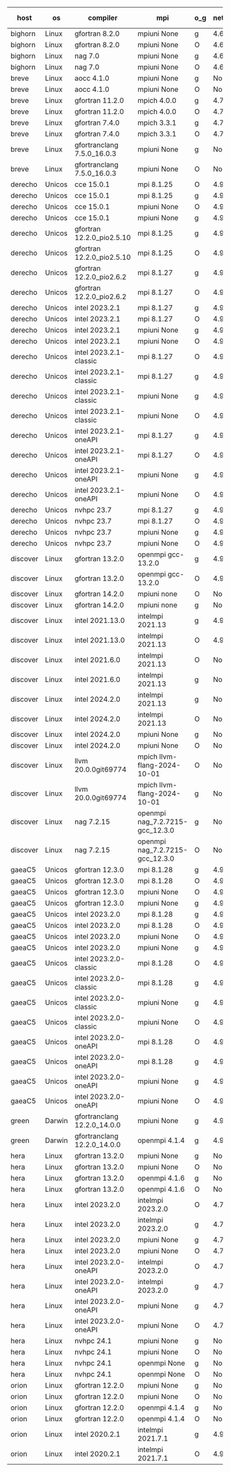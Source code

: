 

| host     | os       | compiler                              | mpi                      | o_g        | netcdf        | build       | u_pass          | u_fail          | s_pass            | s_fail            | e_pass             | e_fail             | nuopc_pass       | nuopc_fail       | artifacts link          |
|----------|----------|---------------------------------------|--------------------------|------------|---------------|-------------|-----------------|-----------------|-------------------|-------------------|--------------------|--------------------|------------------|------------------|-------------------------|
| bighorn | Linux | gfortran 8.2.0 | mpiuni None  | g | 4.6.1  | PASS | 12528 | 0 | 9 | 0 | 42 | 0 | None | None | <a href="https://github.com/esmf-org/esmf-test-artifacts/tree/9ecd6bcf20b068ed747d995678d10a2ff9130472/develop/gfortran/8.2.0/g/mpiuni/None" target="_blank">9ecd6bc</a> | 
| bighorn | Linux | gfortran 8.2.0 | mpiuni None  | O | 4.6.1  | PASS | 12528 | 0 | 9 | 0 | 42 | 0 | None | None | <a href="https://github.com/esmf-org/esmf-test-artifacts/tree/c213446ac53003b80dbbf735f72990edeccd0481/develop/gfortran/8.2.0/O/mpiuni/None" target="_blank">c213446</a> | 
| bighorn | Linux | nag 7.0 | mpiuni None  | g | 4.6.1  | PASS | 12528 | 0 | 9 | 0 | 42 | 0 | None | None | <a href="https://github.com/esmf-org/esmf-test-artifacts/tree/3f2f5d747062eee4821359e78376842a88535933/develop/nag/7.0/g/mpiuni/None" target="_blank">3f2f5d7</a> | 
| bighorn | Linux | nag 7.0 | mpiuni None  | O | 4.6.1  | PASS | 12528 | 0 | 9 | 0 | 42 | 0 | None | None | <a href="https://github.com/esmf-org/esmf-test-artifacts/tree/a4125a23deabd7e2bd9763e2a84ba9606fc22a12/develop/nag/7.0/O/mpiuni/None" target="_blank">a4125a2</a> | 
| breve | Linux | aocc 4.1.0 | mpiuni None  | g | None  | PASS | 12502 | 26 | 9 | 0 | 42 | 0 | None | None | <a href="https://github.com/esmf-org/esmf-test-artifacts/tree/7ae0eb8ee5eaea2b5586d2708971594b079284d4/develop/aocc/4.1.0/g/mpiuni/None" target="_blank">7ae0eb8</a> | 
| breve | Linux | aocc 4.1.0 | mpiuni None  | O | None  | PASS | 12502 | 26 | 9 | 0 | 42 | 0 | None | None | <a href="https://github.com/esmf-org/esmf-test-artifacts/tree/617d5980078f6bf0ae39f0caf826a4a1384ed826/develop/aocc/4.1.0/O/mpiuni/None" target="_blank">617d598</a> | 
| breve | Linux | gfortran 11.2.0 | mpich 4.0.0  | g | 4.7.4  | PASS | 14197 | 0 | 51 | 0 | 80 | 0 | 57 | 0 | <a href="https://github.com/esmf-org/esmf-test-artifacts/tree/293d1967cc33f634a79fcacd28189cbf9321a971/develop/gfortran/11.2.0/g/mpich/4.0.0" target="_blank">293d196</a> | 
| breve | Linux | gfortran 11.2.0 | mpich 4.0.0  | O | 4.7.4  | PASS | 14197 | 0 | 51 | 0 | 80 | 0 | 57 | 0 | <a href="https://github.com/esmf-org/esmf-test-artifacts/tree/083adb4ac1a34e98f57227a28de24da6ba22406c/develop/gfortran/11.2.0/O/mpich/4.0.0" target="_blank">083adb4</a> | 
| breve | Linux | gfortran 7.4.0 | mpich 3.3.1  | g | 4.7.4  | PASS | 14197 | 0 | 51 | 0 | 80 | 0 | 57 | 0 | <a href="https://github.com/esmf-org/esmf-test-artifacts/tree/4ff3226a717a585e1b4feb7f5267a308882dba0c/develop/gfortran/7.4.0/g/mpich/3.3.1" target="_blank">4ff3226</a> | 
| breve | Linux | gfortran 7.4.0 | mpich 3.3.1  | O | 4.7.4  | PASS | 14197 | 0 | 51 | 0 | 80 | 0 | 57 | 0 | <a href="https://github.com/esmf-org/esmf-test-artifacts/tree/20adb6c527320cf3c6c782e78506eaf536ab7dc5/develop/gfortran/7.4.0/O/mpich/3.3.1" target="_blank">20adb6c</a> | 
| breve | Linux | gfortranclang 7.5.0_16.0.3 | mpiuni None  | g | None  | PASS | 12528 | 0 | 9 | 0 | 42 | 0 | None | None | <a href="https://github.com/esmf-org/esmf-test-artifacts/tree/3db48536d4abae4366124cab81e38d2efa1b1b84/develop/gfortranclang/7.5.0_16.0.3/g/mpiuni/None" target="_blank">3db4853</a> | 
| breve | Linux | gfortranclang 7.5.0_16.0.3 | mpiuni None  | O | None  | PASS | 12528 | 0 | 9 | 0 | 42 | 0 | None | None | <a href="https://github.com/esmf-org/esmf-test-artifacts/tree/5e00103bb00df8e73002e6018a07e5eefcb5e0a6/develop/gfortranclang/7.5.0_16.0.3/O/mpiuni/None" target="_blank">5e00103</a> | 
| derecho | Unicos | cce 15.0.1 | mpi 8.1.25  | O | 4.9.2  | PASS | 14118 | 79 | 51 | 0 | 80 | 0 | 57 | 0 | <a href="https://github.com/esmf-org/esmf-test-artifacts/tree/6981bd8c0ee652305c7516d810a5786415dc01f7/develop/cce/15.0.1/O/mpi/8.1.25" target="_blank">6981bd8</a> | 
| derecho | Unicos | cce 15.0.1 | mpi 8.1.25  | g | 4.9.2  | PASS | 13999 | 198 | 51 | 0 | 80 | 0 | 57 | 0 | <a href="https://github.com/esmf-org/esmf-test-artifacts/tree/b53945c84e4efc0e62cee781f4884f27ebddb8fd/develop/cce/15.0.1/g/mpi/8.1.25" target="_blank">b53945c</a> | 
| derecho | Unicos | cce 15.0.1 | mpiuni None  | O | 4.9.2  | PASS | 12293 | 235 | 9 | 0 | 42 | 0 | None | None | <a href="https://github.com/esmf-org/esmf-test-artifacts/tree/dec4a1c08fad6cb952c826ad04f6702d91949c03/develop/cce/15.0.1/O/mpiuni/None" target="_blank">dec4a1c</a> | 
| derecho | Unicos | cce 15.0.1 | mpiuni None  | g | 4.9.2  | PASS | 12452 | 76 | 9 | 0 | 42 | 0 | None | None | <a href="https://github.com/esmf-org/esmf-test-artifacts/tree/de0bcf2b725cae2666e084dd2a2d0306ec38d9c3/develop/cce/15.0.1/g/mpiuni/None" target="_blank">de0bcf2</a> | 
| derecho | Unicos | gfortran 12.2.0_pio2.5.10 | mpi 8.1.25  | g | 4.9.2  | PASS | 14197 | 0 | 51 | 0 | 80 | 0 | 57 | 0 | <a href="https://github.com/esmf-org/esmf-test-artifacts/tree/8d08a0f376b304cef59b7d87ba0cc901dc2508dd/develop/gfortran/12.2.0_pio2.5.10/g/mpi/8.1.25" target="_blank">8d08a0f</a> | 
| derecho | Unicos | gfortran 12.2.0_pio2.5.10 | mpi 8.1.25  | O | 4.9.2  | PASS | 14197 | 0 | 51 | 0 | 80 | 0 | 57 | 0 | <a href="https://github.com/esmf-org/esmf-test-artifacts/tree/504b34f6220a884ff3bf70fd22c93f3f3fa6673d/develop/gfortran/12.2.0_pio2.5.10/O/mpi/8.1.25" target="_blank">504b34f</a> | 
| derecho | Unicos | gfortran 12.2.0_pio2.6.2 | mpi 8.1.27  | g | 4.9.2  | PASS | 14197 | 0 | 51 | 0 | 80 | 0 | 57 | 0 | <a href="https://github.com/esmf-org/esmf-test-artifacts/tree/d6d4378d6571337b7849be0171fe21a8b9e50914/develop/gfortran/12.2.0_pio2.6.2/g/mpi/8.1.27" target="_blank">d6d4378</a> | 
| derecho | Unicos | gfortran 12.2.0_pio2.6.2 | mpi 8.1.27  | O | 4.9.2  | PASS | 14197 | 0 | 51 | 0 | 80 | 0 | 57 | 0 | <a href="https://github.com/esmf-org/esmf-test-artifacts/tree/d8d157e07efb4b4600eb8a97b9a3b60fbdfe5e7c/develop/gfortran/12.2.0_pio2.6.2/O/mpi/8.1.27" target="_blank">d8d157e</a> | 
| derecho | Unicos | intel 2023.2.1 | mpi 8.1.27  | g | 4.9.2  | PASS | 14197 | 0 | 51 | 0 | 80 | 0 | 58 | 0 | <a href="https://github.com/esmf-org/esmf-test-artifacts/tree/c1827725ba1fe0d38e0933636ce15126fbdbf8db/develop/intel/2023.2.1/g/mpi/8.1.27" target="_blank">c182772</a> | 
| derecho | Unicos | intel 2023.2.1 | mpi 8.1.27  | O | 4.9.2  | PASS | 14197 | 0 | 51 | 0 | 80 | 0 | 58 | 0 | <a href="https://github.com/esmf-org/esmf-test-artifacts/tree/f454d3cbde314ce0c45b16cc5c51f67230532156/develop/intel/2023.2.1/O/mpi/8.1.27" target="_blank">f454d3c</a> | 
| derecho | Unicos | intel 2023.2.1 | mpiuni None  | g | 4.9.2  | PASS | 12528 | 0 | 9 | 0 | 42 | 0 | None | None | <a href="https://github.com/esmf-org/esmf-test-artifacts/tree/5afe55ba2812853929048e2b4abde131d1c5f481/develop/intel/2023.2.1/g/mpiuni/None" target="_blank">5afe55b</a> | 
| derecho | Unicos | intel 2023.2.1 | mpiuni None  | O | 4.9.2  | PASS | 12528 | 0 | 9 | 0 | 42 | 0 | None | None | <a href="https://github.com/esmf-org/esmf-test-artifacts/tree/6775da84a4dd66cb2702904dc57d4e1c9b22b2ca/develop/intel/2023.2.1/O/mpiuni/None" target="_blank">6775da8</a> | 
| derecho | Unicos | intel 2023.2.1-classic | mpi 8.1.27  | O | 4.9.2  | PASS | 14197 | 0 | 51 | 0 | 80 | 0 | 57 | 0 | <a href="https://github.com/esmf-org/esmf-test-artifacts/tree/3f59e69a97427cf420f0673dcc609c299d2b5869/develop/intel/2023.2.1-classic/O/mpi/8.1.27" target="_blank">3f59e69</a> | 
| derecho | Unicos | intel 2023.2.1-classic | mpi 8.1.27  | g | 4.9.2  | PASS | 14197 | 0 | 51 | 0 | 80 | 0 | 57 | 0 | <a href="https://github.com/esmf-org/esmf-test-artifacts/tree/c436c9fe219874b769814df8267d36ee5aaf44e1/develop/intel/2023.2.1-classic/g/mpi/8.1.27" target="_blank">c436c9f</a> | 
| derecho | Unicos | intel 2023.2.1-classic | mpiuni None  | g | 4.9.2  | PASS | 12528 | 0 | 9 | 0 | 42 | 0 | None | None | <a href="https://github.com/esmf-org/esmf-test-artifacts/tree/ce5719500b2185534f07bbbb2a4bbb2aed560cd6/develop/intel/2023.2.1-classic/g/mpiuni/None" target="_blank">ce57195</a> | 
| derecho | Unicos | intel 2023.2.1-classic | mpiuni None  | O | 4.9.2  | PASS | 12528 | 0 | 9 | 0 | 42 | 0 | None | None | <a href="https://github.com/esmf-org/esmf-test-artifacts/tree/5eef6c6c05f6f7384a333b2567a568a9765adddb/develop/intel/2023.2.1-classic/O/mpiuni/None" target="_blank">5eef6c6</a> | 
| derecho | Unicos | intel 2023.2.1-oneAPI | mpi 8.1.27  | g | 4.9.2  | PASS | 14197 | 0 | 51 | 0 | 80 | 0 | 57 | 0 | <a href="https://github.com/esmf-org/esmf-test-artifacts/tree/74e8fa2b95bc9e6f3dd8b4807118808846938bb1/develop/intel/2023.2.1-oneAPI/g/mpi/8.1.27" target="_blank">74e8fa2</a> | 
| derecho | Unicos | intel 2023.2.1-oneAPI | mpi 8.1.27  | O | 4.9.2  | PASS | 14197 | 0 | 50 | 1 | 80 | 0 | 57 | 0 | <a href="https://github.com/esmf-org/esmf-test-artifacts/tree/4cc35932f9ae2946b3a6d9ea31c8f761b2f3cd8a/develop/intel/2023.2.1-oneAPI/O/mpi/8.1.27" target="_blank">4cc3593</a> | 
| derecho | Unicos | intel 2023.2.1-oneAPI | mpiuni None  | g | 4.9.2  | PASS | 12528 | 0 | 9 | 0 | 42 | 0 | None | None | <a href="https://github.com/esmf-org/esmf-test-artifacts/tree/c48397c5e1593b63fa809c1d9e24944ecf42ca50/develop/intel/2023.2.1-oneAPI/g/mpiuni/None" target="_blank">c48397c</a> | 
| derecho | Unicos | intel 2023.2.1-oneAPI | mpiuni None  | O | 4.9.2  | PASS | 12528 | 0 | 9 | 0 | 42 | 0 | None | None | <a href="https://github.com/esmf-org/esmf-test-artifacts/tree/ccf098dfdc1ded164c70b7c0d51a57c1020f5878/develop/intel/2023.2.1-oneAPI/O/mpiuni/None" target="_blank">ccf098d</a> | 
| derecho | Unicos | nvhpc 23.7 | mpi 8.1.27  | g | 4.9.2  | PASS | 14197 | 0 | 51 | 0 | 80 | 0 | 57 | 0 | <a href="https://github.com/esmf-org/esmf-test-artifacts/tree/89b7b82b7d414c98b18892b5897bf0e993771017/develop/nvhpc/23.7/g/mpi/8.1.27" target="_blank">89b7b82</a> | 
| derecho | Unicos | nvhpc 23.7 | mpi 8.1.27  | O | 4.9.2  | PASS | 14197 | 0 | 51 | 0 | 80 | 0 | 57 | 0 | <a href="https://github.com/esmf-org/esmf-test-artifacts/tree/dd034438aa8b194f6f62f0b4d51ff11b8ca145cc/develop/nvhpc/23.7/O/mpi/8.1.27" target="_blank">dd03443</a> | 
| derecho | Unicos | nvhpc 23.7 | mpiuni None  | g | 4.9.2  | PASS | 12528 | 0 | 9 | 0 | 42 | 0 | None | None | <a href="https://github.com/esmf-org/esmf-test-artifacts/tree/016ffdde8cec3740d0edc1bfca5946efc2d0a2ea/develop/nvhpc/23.7/g/mpiuni/None" target="_blank">016ffdd</a> | 
| derecho | Unicos | nvhpc 23.7 | mpiuni None  | O | 4.9.2  | PASS | 12528 | 0 | 9 | 0 | 42 | 0 | None | None | <a href="https://github.com/esmf-org/esmf-test-artifacts/tree/6c65c229079840a5def32f507f9f74f5bf8c37c7/develop/nvhpc/23.7/O/mpiuni/None" target="_blank">6c65c22</a> | 
| discover | Linux | gfortran 13.2.0 | openmpi gcc-13.2.0  | g | 4.9.2  | PASS | 14197 | 0 | 51 | 0 | 80 | 0 | 57 | 0 | <a href="https://github.com/esmf-org/esmf-test-artifacts/tree/fcc2a05ea30e6aa0cbcd1db0d92bcf34505f460a/develop/gfortran/13.2.0/g/openmpi/gcc-13.2.0" target="_blank">fcc2a05</a> | 
| discover | Linux | gfortran 13.2.0 | openmpi gcc-13.2.0  | O | 4.9.2  | PASS | 14197 | 0 | 51 | 0 | 80 | 0 | 57 | 0 | <a href="https://github.com/esmf-org/esmf-test-artifacts/tree/ab17e3372a13690f687456471bd8d11591a93faa/develop/gfortran/13.2.0/O/openmpi/gcc-13.2.0" target="_blank">ab17e33</a> | 
| discover | Linux | gfortran 14.2.0 | mpiuni none  | O | None  | PASS | 12528 | 0 | 9 | 0 | 42 | 0 | None | None | <a href="https://github.com/esmf-org/esmf-test-artifacts/tree/1f32e1ba066969d5f81d39439c6b3468be326da4/develop/gfortran/14.2.0/O/mpiuni/none" target="_blank">1f32e1b</a> | 
| discover | Linux | gfortran 14.2.0 | mpiuni none  | g | None  | PASS | None | None | None | None | None | None | None | None | <a href="https://github.com/esmf-org/esmf-test-artifacts/tree/6b7e6e2f6ffe0fbea977e38491fe386c691e53b4/develop/gfortran/14.2.0/g/mpiuni/none" target="_blank">6b7e6e2</a> | 
| discover | Linux | intel 2021.13.0 | intelmpi 2021.13  | g | 4.9.2  | PASS | 14197 | 0 | 51 | 0 | 80 | 0 | 57 | 0 | <a href="https://github.com/esmf-org/esmf-test-artifacts/tree/2207a04cf7428f2223aea836087e35818b8b8f3b/develop/intel/2021.13.0/g/intelmpi/2021.13" target="_blank">2207a04</a> | 
| discover | Linux | intel 2021.13.0 | intelmpi 2021.13  | O | 4.9.2  | PASS | None | None | None | None | None | None | 0 | 0 | <a href="https://github.com/esmf-org/esmf-test-artifacts/tree/dd0a97f26e8c4b248aade5c870a18bd50106b591/develop/intel/2021.13.0/O/intelmpi/2021.13" target="_blank">dd0a97f</a> | 
| discover | Linux | intel 2021.6.0 | intelmpi 2021.13  | O | None  | PASS | None | None | None | None | None | None | None | None | <a href="https://github.com/esmf-org/esmf-test-artifacts/tree/6a41bf0a772601468af6f8b3879601d4cbe0caa7/develop/intel/2021.6.0/O/intelmpi/2021.13" target="_blank">6a41bf0</a> | 
| discover | Linux | intel 2021.6.0 | intelmpi 2021.13  | g | None  | PASS | None | None | None | None | None | None | None | None | <a href="https://github.com/esmf-org/esmf-test-artifacts/tree/ee9e952cc69591ab0f838546970682c997d75d66/develop/intel/2021.6.0/g/intelmpi/2021.13" target="_blank">ee9e952</a> | 
| discover | Linux | intel 2024.2.0 | intelmpi 2021.13  | g | None  | PASS | 14196 | 1 | 51 | 0 | 80 | 0 | 57 | 0 | <a href="https://github.com/esmf-org/esmf-test-artifacts/tree/8c3db2d0d47f000769f32a05ed08c17f8a6ae5b1/develop/intel/2024.2.0/g/intelmpi/2021.13" target="_blank">8c3db2d</a> | 
| discover | Linux | intel 2024.2.0 | intelmpi 2021.13  | O | None  | PASS | 14197 | 0 | 51 | 0 | 80 | 0 | 57 | 0 | <a href="https://github.com/esmf-org/esmf-test-artifacts/tree/d2c83048be6c34ceb2fa17797c64e48025ad66cc/develop/intel/2024.2.0/O/intelmpi/2021.13" target="_blank">d2c8304</a> | 
| discover | Linux | intel 2024.2.0 | mpiuni None  | g | None  | PASS | 12527 | 1 | 9 | 0 | 42 | 0 | None | None | <a href="https://github.com/esmf-org/esmf-test-artifacts/tree/658ff631d6d936c690aa6d4f9064b90ae747dc61/develop/intel/2024.2.0/g/mpiuni/None" target="_blank">658ff63</a> | 
| discover | Linux | intel 2024.2.0 | mpiuni None  | O | None  | PASS | 12528 | 0 | 9 | 0 | 42 | 0 | None | None | <a href="https://github.com/esmf-org/esmf-test-artifacts/tree/e8ef318f54ecfca6c456a377ce8952b6c19aa674/develop/intel/2024.2.0/O/mpiuni/None" target="_blank">e8ef318</a> | 
| discover | Linux | llvm 20.0.0git69774 | mpich llvm-flang-2024-10-01  | O | None  | PASS | 14158 | 39 | 18 | 33 | 76 | 4 | 14 | 43 | <a href="https://github.com/esmf-org/esmf-test-artifacts/tree/9bed099a360686774e45d59e45e89b18f2a2c38c/develop/llvm/20.0.0git69774/O/mpich/llvm-flang-2024-10-01" target="_blank">9bed099</a> | 
| discover | Linux | llvm 20.0.0git69774 | mpich llvm-flang-2024-10-01  | g | None  | PASS | None | None | None | None | None | None | None | None | <a href="https://github.com/esmf-org/esmf-test-artifacts/tree/678ef80b8df03de8a7962b0f5491a0fd2d39fb18/develop/llvm/20.0.0git69774/g/mpich/llvm-flang-2024-10-01" target="_blank">678ef80</a> | 
| discover | Linux | nag 7.2.15 | openmpi nag_7.2.7215-gcc_12.3.0  | g | None  | PASS | 14197 | 0 | 51 | 0 | 80 | 0 | 57 | 0 | <a href="https://github.com/esmf-org/esmf-test-artifacts/tree/c268e955aa233a49c66f741135a757ea914f85fc/develop/nag/7.2.15/g/openmpi/nag_7.2.7215-gcc_12.3.0" target="_blank">c268e95</a> | 
| discover | Linux | nag 7.2.15 | openmpi nag_7.2.7215-gcc_12.3.0  | O | None  | PASS | 14197 | 0 | 51 | 0 | 80 | 0 | 57 | 0 | <a href="https://github.com/esmf-org/esmf-test-artifacts/tree/6dac14d64c76d4b6beb9a104c87c80a58265b9ce/develop/nag/7.2.15/O/openmpi/nag_7.2.7215-gcc_12.3.0" target="_blank">6dac14d</a> | 
| gaeaC5 | Unicos | gfortran 12.3.0 | mpi 8.1.28  | g | 4.9.0  | PASS | 14197 | 0 | 51 | 0 | 80 | 0 | 57 | 0 | <a href="https://github.com/esmf-org/esmf-test-artifacts/tree/8485794eb3c086ca85f4035ca2fa33b8e5556464/develop/gfortran/12.3.0/g/mpi/8.1.28" target="_blank">8485794</a> | 
| gaeaC5 | Unicos | gfortran 12.3.0 | mpi 8.1.28  | O | 4.9.0  | PASS | 14197 | 0 | 51 | 0 | 80 | 0 | 57 | 0 | <a href="https://github.com/esmf-org/esmf-test-artifacts/tree/c25826367a3db89c778cc3868270e4ffa2088750/develop/gfortran/12.3.0/O/mpi/8.1.28" target="_blank">c258263</a> | 
| gaeaC5 | Unicos | gfortran 12.3.0 | mpiuni None  | O | 4.9.0  | PASS | 12528 | 0 | 9 | 0 | 42 | 0 | None | None | <a href="https://github.com/esmf-org/esmf-test-artifacts/tree/788544fb442b79670ac59066b0e5caeeb50acf38/develop/gfortran/12.3.0/O/mpiuni/None" target="_blank">788544f</a> | 
| gaeaC5 | Unicos | gfortran 12.3.0 | mpiuni None  | g | 4.9.0  | PASS | 12528 | 0 | 9 | 0 | 42 | 0 | None | None | <a href="https://github.com/esmf-org/esmf-test-artifacts/tree/0eff178d2573d8d35293f2d3a972428c0a26a953/develop/gfortran/12.3.0/g/mpiuni/None" target="_blank">0eff178</a> | 
| gaeaC5 | Unicos | intel 2023.2.0 | mpi 8.1.28  | g | 4.9.0  | PASS | 14197 | 0 | 51 | 0 | 80 | 0 | 57 | 0 | <a href="https://github.com/esmf-org/esmf-test-artifacts/tree/c99bdba92d68092faea3c8754973621272444f0b/develop/intel/2023.2.0/g/mpi/8.1.28" target="_blank">c99bdba</a> | 
| gaeaC5 | Unicos | intel 2023.2.0 | mpi 8.1.28  | O | 4.9.0  | PASS | 14197 | 0 | 51 | 0 | 80 | 0 | 57 | 0 | <a href="https://github.com/esmf-org/esmf-test-artifacts/tree/f35c17b469fd9de86505b5ec59f7cefe188aeac7/develop/intel/2023.2.0/O/mpi/8.1.28" target="_blank">f35c17b</a> | 
| gaeaC5 | Unicos | intel 2023.2.0 | mpiuni None  | O | 4.9.0  | PASS | 12528 | 0 | 9 | 0 | 42 | 0 | None | None | <a href="https://github.com/esmf-org/esmf-test-artifacts/tree/dc9a81214573463d5dc62d4a28f1f0290547009c/develop/intel/2023.2.0/O/mpiuni/None" target="_blank">dc9a812</a> | 
| gaeaC5 | Unicos | intel 2023.2.0 | mpiuni None  | g | 4.9.0  | PASS | 12528 | 0 | 9 | 0 | 42 | 0 | None | None | <a href="https://github.com/esmf-org/esmf-test-artifacts/tree/4b72a91fdd9dd763b2a0443c1bd3d8976117be30/develop/intel/2023.2.0/g/mpiuni/None" target="_blank">4b72a91</a> | 
| gaeaC5 | Unicos | intel 2023.2.0-classic | mpi 8.1.28  | O | 4.9.0  | PASS | 14197 | 0 | 51 | 0 | 80 | 0 | 57 | 0 | <a href="https://github.com/esmf-org/esmf-test-artifacts/tree/f72fc299df570ea90d0b0d66de4bc3c189a59b88/develop/intel/2023.2.0-classic/O/mpi/8.1.28" target="_blank">f72fc29</a> | 
| gaeaC5 | Unicos | intel 2023.2.0-classic | mpi 8.1.28  | g | 4.9.0  | PASS | 14197 | 0 | 51 | 0 | 80 | 0 | 57 | 0 | <a href="https://github.com/esmf-org/esmf-test-artifacts/tree/af32588ec2978cfc30d19ab3780d4cb3dba1d146/develop/intel/2023.2.0-classic/g/mpi/8.1.28" target="_blank">af32588</a> | 
| gaeaC5 | Unicos | intel 2023.2.0-classic | mpiuni None  | g | 4.9.0  | PASS | 12528 | 0 | 9 | 0 | 42 | 0 | None | None | <a href="https://github.com/esmf-org/esmf-test-artifacts/tree/109417b7d9064365450fe7cb78770141ac1b1fc4/develop/intel/2023.2.0-classic/g/mpiuni/None" target="_blank">109417b</a> | 
| gaeaC5 | Unicos | intel 2023.2.0-classic | mpiuni None  | O | 4.9.0  | PASS | 12528 | 0 | 9 | 0 | 42 | 0 | None | None | <a href="https://github.com/esmf-org/esmf-test-artifacts/tree/4ffb102b3015283b3a887a1648a58ba4e67b7327/develop/intel/2023.2.0-classic/O/mpiuni/None" target="_blank">4ffb102</a> | 
| gaeaC5 | Unicos | intel 2023.2.0-oneAPI | mpi 8.1.28  | O | 4.9.0  | PASS | 14197 | 0 | 50 | 1 | 80 | 0 | 57 | 0 | <a href="https://github.com/esmf-org/esmf-test-artifacts/tree/1b6899d87d3e1d636b9e63ecaa9d53300d256182/develop/intel/2023.2.0-oneAPI/O/mpi/8.1.28" target="_blank">1b6899d</a> | 
| gaeaC5 | Unicos | intel 2023.2.0-oneAPI | mpi 8.1.28  | g | 4.9.0  | PASS | 14197 | 0 | 51 | 0 | 80 | 0 | 57 | 0 | <a href="https://github.com/esmf-org/esmf-test-artifacts/tree/dc1acbfc016d99cc9d40d10ed89316320034842c/develop/intel/2023.2.0-oneAPI/g/mpi/8.1.28" target="_blank">dc1acbf</a> | 
| gaeaC5 | Unicos | intel 2023.2.0-oneAPI | mpiuni None  | g | 4.9.0  | PASS | 12528 | 0 | 9 | 0 | 42 | 0 | None | None | <a href="https://github.com/esmf-org/esmf-test-artifacts/tree/7b7bb74f3962f99af393c0d9c0edcde9c90e4147/develop/intel/2023.2.0-oneAPI/g/mpiuni/None" target="_blank">7b7bb74</a> | 
| gaeaC5 | Unicos | intel 2023.2.0-oneAPI | mpiuni None  | O | 4.9.0  | PASS | 12528 | 0 | 9 | 0 | 42 | 0 | None | None | <a href="https://github.com/esmf-org/esmf-test-artifacts/tree/103fa7532f4acdb6d6546439ecd7df372a8c7a0f/develop/intel/2023.2.0-oneAPI/O/mpiuni/None" target="_blank">103fa75</a> | 
| green | Darwin | gfortranclang 12.2.0_14.0.0 | mpiuni None  | g | 4.9.2  | PASS | 12528 | 0 | 9 | 0 | 42 | 0 | None | None | <a href="https://github.com/esmf-org/esmf-test-artifacts/tree/69164fa52541f702676dbb03676e338afd98f58c/develop/gfortranclang/12.2.0_14.0.0/g/mpiuni/None" target="_blank">69164fa</a> | 
| green | Darwin | gfortranclang 12.2.0_14.0.0 | openmpi 4.1.4  | g | 4.9.2  | PASS | 14197 | 0 | 51 | 0 | 80 | 0 | 58 | 0 | <a href="https://github.com/esmf-org/esmf-test-artifacts/tree/d13493ab88600c8bb78cca0a030dfa9b6012864d/develop/gfortranclang/12.2.0_14.0.0/g/openmpi/4.1.4" target="_blank">d13493a</a> | 
| hera | Linux | gfortran 13.2.0 | mpiuni None  | g | None  | PASS | 12528 | 0 | 9 | 0 | 42 | 0 | None | None | <a href="https://github.com/esmf-org/esmf-test-artifacts/tree/f6417d4a34360fae4b1b66ce4ab2c1b9d5100f8d/develop/gfortran/13.2.0/g/mpiuni/None" target="_blank">f6417d4</a> | 
| hera | Linux | gfortran 13.2.0 | mpiuni None  | O | None  | PASS | 12528 | 0 | 9 | 0 | 42 | 0 | None | None | <a href="https://github.com/esmf-org/esmf-test-artifacts/tree/ea3b29431a43a076a1e26e6673fb0cecb9449e8b/develop/gfortran/13.2.0/O/mpiuni/None" target="_blank">ea3b294</a> | 
| hera | Linux | gfortran 13.2.0 | openmpi 4.1.6  | g | None  | PASS | 14197 | 0 | 51 | 0 | 80 | 0 | 57 | 0 | <a href="https://github.com/esmf-org/esmf-test-artifacts/tree/ca996a30bb3930a9827f8796a2b5d5dd633bd43e/develop/gfortran/13.2.0/g/openmpi/4.1.6" target="_blank">ca996a3</a> | 
| hera | Linux | gfortran 13.2.0 | openmpi 4.1.6  | O | None  | PASS | 14197 | 0 | 51 | 0 | 80 | 0 | 57 | 0 | <a href="https://github.com/esmf-org/esmf-test-artifacts/tree/9173dce652765729a9ada86f4b451d1377177330/develop/gfortran/13.2.0/O/openmpi/4.1.6" target="_blank">9173dce</a> | 
| hera | Linux | intel 2023.2.0 | intelmpi 2023.2.0  | O | 4.7.0  | PASS | 14197 | 0 | 51 | 0 | 80 | 0 | 57 | 0 | <a href="https://github.com/esmf-org/esmf-test-artifacts/tree/87d545433c28ace5b1c79e18b5849c24d8339048/develop/intel/2023.2.0/O/intelmpi/2023.2.0" target="_blank">87d5454</a> | 
| hera | Linux | intel 2023.2.0 | intelmpi 2023.2.0  | g | 4.7.0  | PASS | 14197 | 0 | 51 | 0 | 80 | 0 | 57 | 0 | <a href="https://github.com/esmf-org/esmf-test-artifacts/tree/aa822b1fc407ba3c6e05728d3658715aea5b6051/develop/intel/2023.2.0/g/intelmpi/2023.2.0" target="_blank">aa822b1</a> | 
| hera | Linux | intel 2023.2.0 | mpiuni None  | g | 4.7.0  | PASS | 12528 | 0 | 9 | 0 | 42 | 0 | None | None | <a href="https://github.com/esmf-org/esmf-test-artifacts/tree/dbe40799c70a2128d9a68fda3da32cc343b1b691/develop/intel/2023.2.0/g/mpiuni/None" target="_blank">dbe4079</a> | 
| hera | Linux | intel 2023.2.0 | mpiuni None  | O | 4.7.0  | PASS | 12528 | 0 | 9 | 0 | 42 | 0 | None | None | <a href="https://github.com/esmf-org/esmf-test-artifacts/tree/cac287bd2991f974630d7e7080ead89fab772255/develop/intel/2023.2.0/O/mpiuni/None" target="_blank">cac287b</a> | 
| hera | Linux | intel 2023.2.0-oneAPI | intelmpi 2023.2.0  | O | 4.7.0  | PASS | None | None | None | None | None | None | None | None | <a href="https://github.com/esmf-org/esmf-test-artifacts/tree/1f2cf0d48510b2e120aba59ff42fb03790fc226a/develop/intel/2023.2.0-oneAPI/O/intelmpi/2023.2.0" target="_blank">1f2cf0d</a> | 
| hera | Linux | intel 2023.2.0-oneAPI | intelmpi 2023.2.0  | g | 4.7.0  | PASS | None | None | None | None | None | None | None | None | <a href="https://github.com/esmf-org/esmf-test-artifacts/tree/90665329d51a7c74ff11a94a528430926157f666/develop/intel/2023.2.0-oneAPI/g/intelmpi/2023.2.0" target="_blank">9066532</a> | 
| hera | Linux | intel 2023.2.0-oneAPI | mpiuni None  | g | 4.7.0  | PASS | 12528 | 0 | 9 | 0 | 42 | 0 | None | None | <a href="https://github.com/esmf-org/esmf-test-artifacts/tree/55cce9034641bc2b120ff44d3f07c0a99d90d8f7/develop/intel/2023.2.0-oneAPI/g/mpiuni/None" target="_blank">55cce90</a> | 
| hera | Linux | intel 2023.2.0-oneAPI | mpiuni None  | O | 4.7.0  | PASS | 12528 | 0 | 9 | 0 | 42 | 0 | None | None | <a href="https://github.com/esmf-org/esmf-test-artifacts/tree/c09037885a83ec47d7c05b5113c33c7b503b6868/develop/intel/2023.2.0-oneAPI/O/mpiuni/None" target="_blank">c090378</a> | 
| hera | Linux | nvhpc 24.1 | mpiuni None  | g | None  | PASS | 12528 | 0 | 9 | 0 | 42 | 0 | None | None | <a href="https://github.com/esmf-org/esmf-test-artifacts/tree/29d978659ed067998b2115d5d45569e7a31b2587/develop/nvhpc/24.1/g/mpiuni/None" target="_blank">29d9786</a> | 
| hera | Linux | nvhpc 24.1 | mpiuni None  | O | None  | PASS | 12528 | 0 | 9 | 0 | 42 | 0 | None | None | <a href="https://github.com/esmf-org/esmf-test-artifacts/tree/740fa44bb6e2817e17ef8e4ffc95c23abdecfce6/develop/nvhpc/24.1/O/mpiuni/None" target="_blank">740fa44</a> | 
| hera | Linux | nvhpc 24.1 | openmpi None  | g | None  | PASS | 14197 | 0 | 51 | 0 | 80 | 0 | 57 | 0 | <a href="https://github.com/esmf-org/esmf-test-artifacts/tree/62c46e12a14ad0950e63f7e08698e97f05ec8a26/develop/nvhpc/24.1/g/openmpi/None" target="_blank">62c46e1</a> | 
| hera | Linux | nvhpc 24.1 | openmpi None  | O | None  | PASS | 14197 | 0 | 51 | 0 | 80 | 0 | 57 | 0 | <a href="https://github.com/esmf-org/esmf-test-artifacts/tree/d4ebe3bc781e3b41c77acd38ee2cab3dcb595cc8/develop/nvhpc/24.1/O/openmpi/None" target="_blank">d4ebe3b</a> | 
| orion | Linux | gfortran 12.2.0 | mpiuni None  | g | None  | PASS | 12528 | 0 | 9 | 0 | 42 | 0 | None | None | <a href="https://github.com/esmf-org/esmf-test-artifacts/tree/fb8e6737f0ee48543a657088f3caffb6b11ea78f/develop/gfortran/12.2.0/g/mpiuni/None" target="_blank">fb8e673</a> | 
| orion | Linux | gfortran 12.2.0 | mpiuni None  | O | None  | PASS | 12528 | 0 | 9 | 0 | 42 | 0 | None | None | <a href="https://github.com/esmf-org/esmf-test-artifacts/tree/1b6916a97732e544922e8c4e507f39a4acf4a58f/develop/gfortran/12.2.0/O/mpiuni/None" target="_blank">1b6916a</a> | 
| orion | Linux | gfortran 12.2.0 | openmpi 4.1.4  | g | None  | PASS | 14197 | 0 | 51 | 0 | 80 | 0 | 57 | 0 | <a href="https://github.com/esmf-org/esmf-test-artifacts/tree/5a2e7c13422bbda530f259c8a08ea566eaa39bfb/develop/gfortran/12.2.0/g/openmpi/4.1.4" target="_blank">5a2e7c1</a> | 
| orion | Linux | gfortran 12.2.0 | openmpi 4.1.4  | O | None  | PASS | 14197 | 0 | 51 | 0 | 80 | 0 | 57 | 0 | <a href="https://github.com/esmf-org/esmf-test-artifacts/tree/880a5089a4cf50d6a7e237a98ae3767d09dbfbc0/develop/gfortran/12.2.0/O/openmpi/4.1.4" target="_blank">880a508</a> | 
| orion | Linux | intel 2020.2.1 | intelmpi 2021.7.1  | g | 4.9.2  | PASS | 14197 | 0 | 51 | 0 | 80 | 0 | 57 | 0 | <a href="https://github.com/esmf-org/esmf-test-artifacts/tree/107fb1c06adc3564126876214b553c8f86256d3b/develop/intel/2020.2.1/g/intelmpi/2021.7.1" target="_blank">107fb1c</a> | 
| orion | Linux | intel 2020.2.1 | intelmpi 2021.7.1  | O | 4.9.2  | PASS | 14197 | 0 | 51 | 0 | 80 | 0 | 57 | 0 | <a href="https://github.com/esmf-org/esmf-test-artifacts/tree/a1f72fd76b9fd2a370a3a7927e0ed54450f7e6b9/develop/intel/2020.2.1/O/intelmpi/2021.7.1" target="_blank">a1f72fd</a> | 
